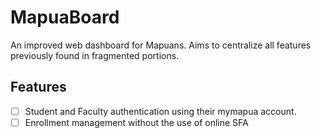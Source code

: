 # MapuaBoard

An improved web dashboard for Mapuans. Aims to centralize all features previously found in fragmented portions.

## Features
- [ ] Student and Faculty authentication using their mymapua account.
- [ ] Enrollment management without the use of online SFA